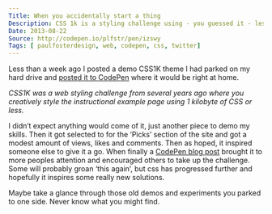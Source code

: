 ```yaml
---
Title: When you accidentally start a thing
Description: CSS 1k is a styling challenge using - you guessed it - less than 1k of CSS. Posting an old take on it, the users of CodePen took up the challenge.
Date: 2013-08-22
Source: http://codepen.io/plfstr/pen/izswy
Tags: [ paulfosterdesign, web, codepen, css, twitter]
---
```

Less than a week ago I posted a demo CSS1K theme I had parked on my hard drive and [posted it to CodePen](http://codepen.io/plfstr/pen/izswy) where it would be right at home.

*CSS1K was a web styling challenge from several years ago where you creatively style the instructional example page using 1 kilobyte of CSS or less.*

I didn’t expect anything would come of it, just another piece to demo my skills. Then it got selected to for the ‘Picks’ section of the site and got a modest amount of views, likes and comments. Then as hoped, it inspired someone else to give it a go. When finally a [CodePen blog post](http://blog.codepen.io/2013/08/21/css1k/) brought it to more peoples attention and encouraged others to take up the challenge. Some will probably groan ‘this again’, but css has progressed further and hopefully it inspires some really new solutions.

Maybe take a glance through those old demos and experiments you parked to one side. Never know what you might find.